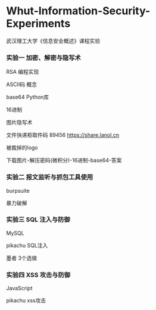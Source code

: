 # Whut-Information-Security-Experiments
武汉理工大学《信息安全概述》课程实验

### 实验一 加密、解密与隐写术

RSA 编程实现

ASCII码 概念

base64 Python库

16进制

图片隐写术

文件快递柜取件码 89456 https://share.lanol.cn

被裁掉的logo

下载图片-解压密码(微积分)-16进制-base64-答案

### 实验二 报文监听与抓包工具使用

burpsuite

暴力破解

### 实验三 SQL 注入与防御

MySQL

pikachu SQL注入

墨者 3个选做

### 实验四 XSS 攻击与防御

JavaScript

pikachu xss攻击



